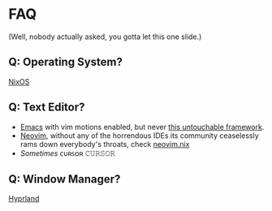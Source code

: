 # FAQ
(Well, nobody actually asked, you gotta let this one slide.)

## Q: Operating System?
[NixOS](https://nixos.wiki/wiki/Overview_of_the_NixOS_Linux_distribution)

## Q: Text Editor?
- [Emacs](https://www.gnu.org/software/emacs/) with vim motions enabled, but never [this untouchable framework](https://github.com/doomemacs/doomemacs).
- [Neovim](https://neovim.io/), without any of the horrendous IDEs its community ceaselessly rams down everybody's throats, check [neovim.nix](./modules/neovim.nix)
- *Sometimes* ᴄᴜʀꜱᴏʀ 𝙲𝚄𝚁𝚂𝙾𝚁

## Q: Window Manager?
[Hyprland](https://hyprland.org/)

